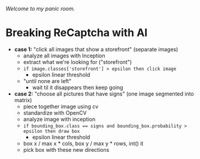 _Welcome to my panic room._

# Breaking ReCaptcha with AI

- **case 1:** "click all images that show a storefront" (separate images)
	- analyze all images with Inception
    - extract what we're looking for ("storefront")
    - `if image.classes['storefront'] > epsilon then click image`
    	- epsilon linear threshold
    - "until none are left"
    	- wait til it disappears then keep going
- **case 2:** "choose all pictures that have signs" (one image segmented into matrix)
	- piece together image using cv
    - standardize with OpenCV
    - analyze image with inception
    - `if bounding_box.class == signs and bounding_box.probability > epsilon then draw box`
   		- epsilon linear threshold
    - box x / max x * cols, box y / max y * rows, int() it
    - pick box with these new directions 